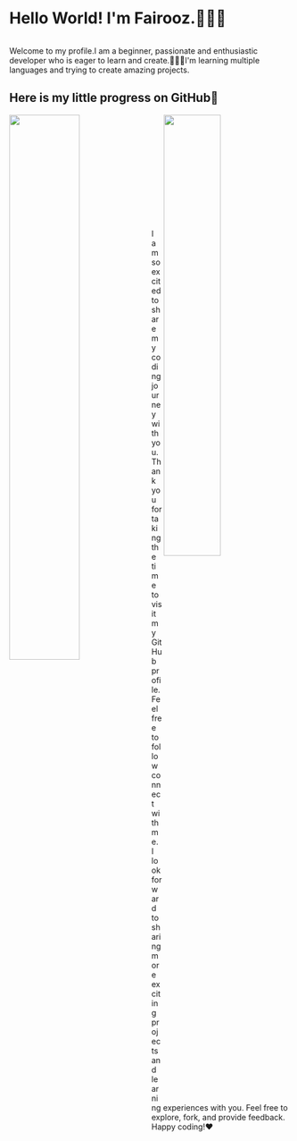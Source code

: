 <h1>Hello World! I'm Fairooz.🙋🏻‍♀️</h1>
<h6></h6>Welcome to my profile.I am a beginner, passionate and enthusiastic developer who is eager to learn and create.👩🏻‍💻I'm learning multiple languages and trying to create amazing projects.
<h2>Here is my little progress on GitHub🚀</h2>
<img align="left"  width="50%" src="https://github-readme-stats.vercel.app/api?username=Fairooz14&show_icons=true&theme=radical"/>
<img align="right" width="45%"  src="https://github-readme-stats.vercel.app/api/top-langs/?username=Fairooz14&layout=donut"/>

<br> <br> <br> <br> <br> <br> <br> <br> <br> <br><br><br>
I am so excited to share my coding journey with you. Thank you for taking the time to visit my GitHub profile. Feel free to follow connect with me. I look forward to sharing more exciting projects and learning experiences with you. Feel free to explore, fork, and provide feedback. Happy coding!❤️


